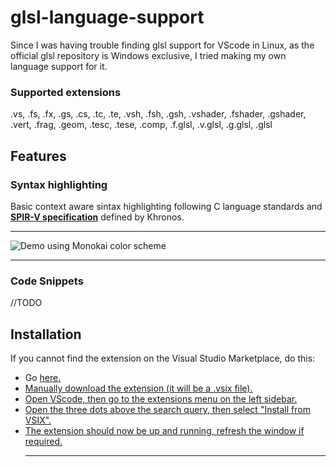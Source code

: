 # glsl-language-support

  

Since I was having trouble finding glsl support for VScode in Linux, as the official glsl repository is Windows exclusive, I tried making my own language support for it.

  

### Supported extensions

  

.vs, .fs, .fx, .gs, .cs, .tc, .te, .vsh, .fsh, .gsh, .vshader, .fshader, .gshader, .vert, .frag, .geom, .tesc, .tese, .comp, .f.glsl, .v.glsl, .g.glsl, .glsl

  

## Features

  

### Syntax highlighting

Basic context aware sintax highlighting following C language standards and **[SPIR-V specification](https://www.khronos.org/registry/SPIR-V/specs/unified1/SPIRV.html)** defined by Khronos.

  

-----------------------------------------------------------------------------------------------------------

  
  

![Demo using Monokai color scheme](https://i.ibb.co/XLbV7qj/Monokai-Demo.png)

  

-----------------------------------------------------------------------------------------------------------

  

### Code Snippets

//TODO

  

## Installation


If you cannot find the extension on the Visual Studio Marketplace, do this:
<ul>
	<li> Go <a href = "https://marketplace.visualstudio.com/items?itemName=filippofracascia.glsl-language-support">here. </li>
	<li> Manually download the extension (it will be a .vsix file).</li>
	<li> Open VScode, then go to the extensions menu on the left sidebar.</li>
	<li> Open the three dots above the search query, then select "Install from VSIX".</li>
	<li> The extension should now be up and running, refresh the window if required. </li>
	


  
  
  
  

-----------------------------------------------------------------------------------------------------------